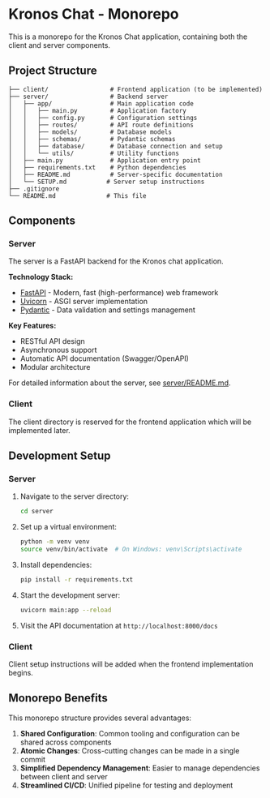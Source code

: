 # Kronos Chat - Monorepo

This is a monorepo for the Kronos Chat application, containing both the client and server components.

## Project Structure

```
├── client/                 # Frontend application (to be implemented)
├── server/                 # Backend server
│   ├── app/                # Main application code
│   │   ├── main.py         # Application factory
│   │   ├── config.py       # Configuration settings
│   │   ├── routes/         # API route definitions
│   │   ├── models/         # Database models
│   │   ├── schemas/        # Pydantic schemas
│   │   ├── database/       # Database connection and setup
│   │   └── utils/          # Utility functions
│   ├── main.py             # Application entry point
│   ├── requirements.txt    # Python dependencies
│   ├── README.md           # Server-specific documentation
│   └── SETUP.md           # Server setup instructions
├── .gitignore
└── README.md              # This file
```

## Components

### Server

The server is a FastAPI backend for the Kronos chat application.

**Technology Stack:**
- [FastAPI](https://fastapi.tiangolo.com/) - Modern, fast (high-performance) web framework
- [Uvicorn](https://www.uvicorn.org/) - ASGI server implementation
- [Pydantic](https://docs.pydantic.dev/) - Data validation and settings management

**Key Features:**
- RESTful API design
- Asynchronous support
- Automatic API documentation (Swagger/OpenAPI)
- Modular architecture

For detailed information about the server, see [server/README.md](server/README.md).

### Client

The client directory is reserved for the frontend application which will be implemented later.

## Development Setup

### Server

1. Navigate to the server directory:
   ```bash
   cd server
   ```

2. Set up a virtual environment:
   ```bash
   python -m venv venv
   source venv/bin/activate  # On Windows: venv\Scripts\activate
   ```

3. Install dependencies:
   ```bash
   pip install -r requirements.txt
   ```

4. Start the development server:
   ```bash
   uvicorn main:app --reload
   ```

5. Visit the API documentation at `http://localhost:8000/docs`

### Client

Client setup instructions will be added when the frontend implementation begins.

## Monorepo Benefits

This monorepo structure provides several advantages:

1. **Shared Configuration**: Common tooling and configuration can be shared across components
2. **Atomic Changes**: Cross-cutting changes can be made in a single commit
3. **Simplified Dependency Management**: Easier to manage dependencies between client and server
4. **Streamlined CI/CD**: Unified pipeline for testing and deployment